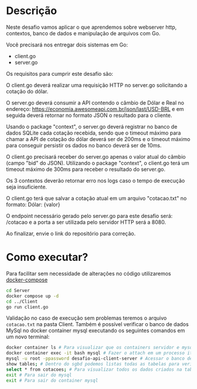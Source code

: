 # Descrição

Neste desafio vamos aplicar o que aprendemos sobre webserver http, contextos,
banco de dados e manipulação de arquivos com Go.
 
Você precisará nos entregar dois sistemas em Go:
- client.go
- server.go
 
Os requisitos para cumprir este desafio são:
 
O client.go deverá realizar uma requisição HTTP no server.go solicitando a cotação do dólar.
 
O server.go deverá consumir a API contendo o câmbio de Dólar e Real no endereço: https://economia.awesomeapi.com.br/json/last/USD-BRL e em seguida deverá retornar no formato JSON o resultado para o cliente.
 
Usando o package "context", o server.go deverá registrar no banco de dados SQLite cada cotação recebida, sendo que o timeout máximo para chamar a API de cotação do dólar deverá ser de 200ms e o timeout máximo para conseguir persistir os dados no banco deverá ser de 10ms.
 
O client.go precisará receber do server.go apenas o valor atual do câmbio (campo "bid" do JSON). Utilizando o package "context", o client.go terá um timeout máximo de 300ms para receber o resultado do server.go.
 
Os 3 contextos deverão retornar erro nos logs caso o tempo de execução seja insuficiente.
 
O client.go terá que salvar a cotação atual em um arquivo "cotacao.txt" no formato: Dólar: {valor}
 
O endpoint necessário gerado pelo server.go para este desafio será: /cotacao e a porta a ser utilizada pelo servidor HTTP será a 8080.
 
Ao finalizar, envie o link do repositório para correção.

# Como executar?
Para facilitar sem necessidade de alterações no código utilizaremos [docker-compose](https://docs.docker.com/compose/)

```bash
cd Server
docker compose up -d
cd ../Client
go run client.go
```
Validação no caso de execução sem problemas teremos o arquivo `cotacao.txt` na pasta Client.
Também é possível verificar o banco de dados MySql no docker container mysql executando os seguintes comandos em um novo terminal:
```bash
docker container ls # Para visualizar que os containers servidor e mysql estão rodando
docker container exec -it bash mysql # Fazer o attach em um processo iterativo bash no container nomeado mysql
mysql -u root -ppassword desafio-api-client-server # Acessar o banco desafio-api-client-server com o mysql
show tables; # Dentro do sgbd podemos listas todas as tabelas para verificarmos que a tabela cotação foi criada corretamente
select * from cotacoes; # Para visualizar todos os dados criados na tabela cotacoes
exit # Para sair do mysql
exit # Para sair do container mysql 
```
